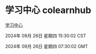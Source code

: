 # 学习中心 colearnhub
[学习中心](http://219.139.198.207:56308/colearnhub/)

2024年 09月 26日 星期四 15:30:02 CST

2024年 09月 26日 星期四 07:30:02 GMT
